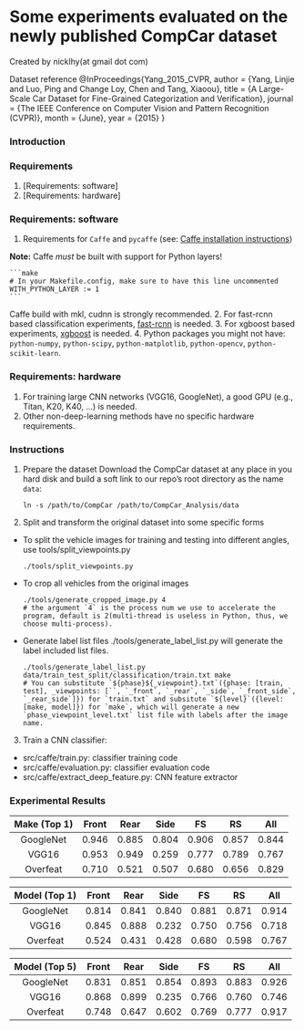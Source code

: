 # Some experiments evaluated on the newly published CompCar dataset
Created by nicklhy(at gmail dot com)

Dataset reference
@InProceedings{Yang_2015_CVPR,
    author = {Yang, Linjie and Luo, Ping and Change Loy, Chen and Tang, Xiaoou},
    title = {A Large-Scale Car Dataset for Fine-Grained Categorization and Verification},
    journal = {The IEEE Conference on Computer Vision and Pattern Recognition (CVPR)},
    month = {June},
    year = {2015}
}

### Introduction

### Requirements
1. [Requirements: software]
2. [Requirements: hardware]

### Requirements: software
1. Requirements for `Caffe` and `pycaffe` (see: [Caffe installation instructions](http://caffe.berkeleyvision.org/installation.html))

  **Note:** Caffe *must* be built with support for Python layers!

    ```make
    # In your Makefile.config, make sure to have this line uncommented
    WITH_PYTHON_LAYER := 1
    ```
Caffe build with mkl, cudnn is strongly recommended.
2. For fast-rcnn based classification experiments, [fast-rcnn](https://github.com/rbgirshick/fast-rcnn) is needed.
3. For xgboost based experiments, [xgboost](https://github.com/dmlc/xgboost) is needed.
4. Python packages you might not have: `python-numpy`, `python-scipy`, `python-matplotlib`, `python-opencv`, `python-scikit-learn`.

### Requirements: hardware
1. For training large CNN networks (VGG16, GoogleNet), a good GPU (e.g., Titan, K20, K40, ...) is needed.
2. Other non-deep-learning methods have no specific hardware requirements.

### Instructions
1. Prepare the dataset
Download the CompCar dataset at any place in you hard disk and build a soft link to our repo’s root directory as the name `data`:

    ```
    ln -s /path/to/CompCar /path/to/CompCar_Analysis/data
    ```

2. Split and transform the original dataset into some specific forms

* To split the vehicle images for training and testing into different angles, use tools/split_viewpoints.py

    ```
    ./tools/split_viewpoints.py
    ```

* To crop all vehicles from the original images

    ```
    ./tools/generate_cropped_image.py 4
    # the argument `4` is the process num we use to accelerate the program, default is 2(multi-thread is useless in Python, thus, we choose multi-process).
    ```

* Generate label list files
    ./tools/generate_label_list.py will generate the label included list files.

    ```
    ./tools/generate_label_list.py data/train_test_split/classification/train.txt make
    # You can substitute `${phase}${_viewpoint}.txt`({phase: [train, test], _viewpoints: [``, `_front`, `_rear`, `_side`, `_front_side`, `_rear_side`]}) for `train.txt` and subsitute `${level}`({level: [make, model]}) for `make`, which will generate a new `phase_viewpoint_level.txt` list file with labels after the image name.
    ```

    <!-- ./tools/generate_lmdb.sh will generate the lmdb data of different phases, viewpoints and level. Just run it in the root directory of repo `CompCar_Analysis`. -->

    <!-- ``` -->
    <!-- ./tools/generate_lmdb.sh -->
    <!-- ``` -->

3. Train a CNN classifier:
* src/caffe/train.py: classifier training code
* src/caffe/evaluation.py: classifier evaluation code
* src/caffe/extract_deep_feature.py: CNN feature extractor

### Experimental Results
|Make (Top 1)   |   Front   |   Rear    |   Side    |   FS      |   RS      |   All     |
|:-------------:|:---------:|:---------:|:---------:|:---------:|:---------:|:---------:|
|GoogleNet      |   0.946   |   0.885   |   0.804   |   0.906   |   0.857   |   0.844   |
|VGG16          |   0.953   |   0.949   |   0.259   |   0.777   |   0.789   |   0.767   |
|Overfeat       |   0.710   |   0.521   |   0.507   |   0.680   |   0.656   |   0.829   |

|Model (Top 1)  |   Front   |   Rear    |   Side    |   FS      |   RS      |   All     |
|:-------------:|:---------:|:---------:|:---------:|:---------:|:---------:|:---------:|
|GoogleNet      |   0.814   |   0.841   |   0.840   |   0.881   |   0.871   |   0.914   |
|VGG16          |   0.845   |   0.888   |   0.232   |   0.750   |   0.756   |   0.718   |
|Overfeat       |   0.524   |   0.431   |   0.428   |   0.680   |   0.598   |   0.767   |

|Model (Top 5)  |   Front   |   Rear    |   Side    |   FS      |   RS      |   All     |
|:-------------:|:---------:|:---------:|:---------:|:---------:|:---------:|:---------:|
|GoogleNet      |   0.831   |   0.851   |   0.854   |   0.893   |   0.883   |   0.926   |
|VGG16          |   0.868   |   0.899   |   0.235   |   0.766   |   0.760   |   0.746   |
|Overfeat       |   0.748   |   0.647   |   0.602   |   0.769   |   0.777   |   0.917   |
